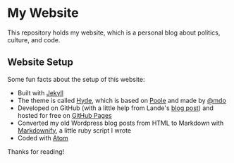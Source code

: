 # My Website

This repository holds my website, which is a personal blog about politics, culture, and code.

## Website Setup

Some fun facts about the setup of this website:

* Built with [Jekyll](http://jekyllrb.com)
* The theme is called [Hyde](http://hyde.getpoole.com/), which is based on [Poole](http://getpoole.com/) and made by [@mdo](https://twitter.com/mdo)
* Developed on GitHub (with a little help from Lande's [blog post](http://joshualande.com/jekyll-github-pages-poole/)) and hosted for free on [GitHub Pages](https://pages.github.com)
* Converted my old Wordpress blog posts from HTML to Markdown with [Markdownify](https://github.com/AlexanderRichey/Markdownify), a little ruby script I wrote
* Coded with [Atom](https://atom.io/)

Thanks for reading!
